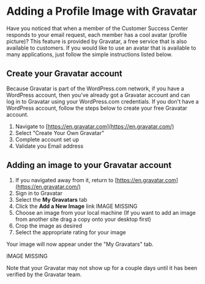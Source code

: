# Adding a Profile Image with Gravatar

Have you noticed that when a member of the Customer Success Center responds to your email request, each member has a cool avatar \(profile picture\)? This feature is provided by Gravatar, a free service that is also available to customers. If you would like to use an avatar that is available to many applications, just follow the simple instructions listed below.

## Create your Gravatar account

 Because Gravatar is part of the WordPress.com network, if you have a WordPress account, then you've already got a Gravatar account and can log in to Gravatar using your WordPress.com credentials.  If you don't have a WordPress account, follow the steps below to create your free Gravatar account.

1. Navigate to [https://en.gravatar.com](https://en.gravatar.com/)
2. Select "Create Your Own Gravatar"
3. Complete account set up 
4. Validate you Email address

## Adding an image to your Gravatar account

1. If you navigated away from it, return to [https://en.gravatar.com](https://en.gravatar.com/)
2. Sign in to Gravatar
3. Select the **My Gravatars** tab
4. Click the **Add a New Image** link  IMAGE MISSING
5. Choose an image from your local machine \(If you want to add an image from another site drag a copy onto your desktop first\)
6. Crop the image as desired
7. Select the appropriate rating for your image

Your image will now appear under the "My Gravatars" tab.

IMAGE MISSING

  Note that your Gravatar may not show up for a couple days until it has been verified by the Gravatar team.  
 

